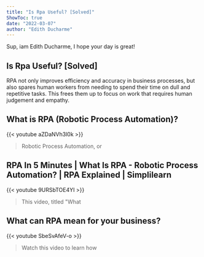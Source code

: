 ```yaml
---
title: "Is Rpa Useful? [Solved]"
ShowToc: true 
date: "2022-03-07"
author: "Edith Ducharme" 
---
```


Sup, iam Edith Ducharme, I hope your day is great!
## Is Rpa Useful? [Solved]
RPA not only improves efficiency and accuracy in business processes, but also spares human workers from needing to spend their time on dull and repetitive tasks. This frees them up to focus on work that requires human judgement and empathy.

## What is RPA (Robotic Process Automation)?
{{< youtube aZDaNVh3l0k >}}
>Robotic Process Automation, or 

## RPA In 5 Minutes | What Is RPA - Robotic Process Automation? | RPA Explained | Simplilearn
{{< youtube 9URSbTOE4YI >}}
>This video, titled "What 

## What can RPA mean for your business?
{{< youtube SbeSvAfeV-o >}}
>Watch this video to learn how 

